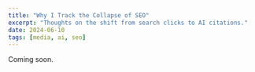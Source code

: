 ```yaml
---
title: "Why I Track the Collapse of SEO"
excerpt: "Thoughts on the shift from search clicks to AI citations."
date: 2024-06-10
tags: [media, ai, seo]
---
```


Coming soon.
